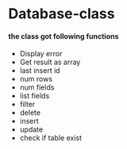 # Database-class

#### the class got following functions

- Display error
- Get result as array
- last insert id
- num rows
- num fields
- list fields
- filter
- delete
- insert
- update
- check if table exist
